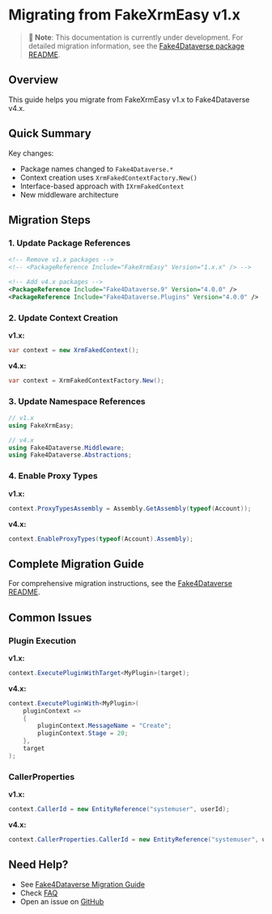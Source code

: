 # Migrating from FakeXrmEasy v1.x

> **📝 Note**: This documentation is currently under development. For detailed migration information, see the [Fake4Dataverse package README](../../Fake4Dataverse/README.md#migration-guide).

## Overview

This guide helps you migrate from FakeXrmEasy v1.x to Fake4Dataverse v4.x.

## Quick Summary

Key changes:
- Package names changed to `Fake4Dataverse.*`
- Context creation uses `XrmFakedContextFactory.New()`
- Interface-based approach with `IXrmFakedContext`
- New middleware architecture

## Migration Steps

### 1. Update Package References

```xml
<!-- Remove v1.x packages -->
<!-- <PackageReference Include="FakeXrmEasy" Version="1.x.x" /> -->

<!-- Add v4.x packages -->
<PackageReference Include="Fake4Dataverse.9" Version="4.0.0" />
<PackageReference Include="Fake4Dataverse.Plugins" Version="4.0.0" />
```

### 2. Update Context Creation

**v1.x:**
```csharp
var context = new XrmFakedContext();
```

**v4.x:**
```csharp
var context = XrmFakedContextFactory.New();
```

### 3. Update Namespace References

```csharp
// v1.x
using FakeXrmEasy;

// v4.x
using Fake4Dataverse.Middleware;
using Fake4Dataverse.Abstractions;
```

### 4. Enable Proxy Types

**v1.x:**
```csharp
context.ProxyTypesAssembly = Assembly.GetAssembly(typeof(Account));
```

**v4.x:**
```csharp
context.EnableProxyTypes(typeof(Account).Assembly);
```

## Complete Migration Guide

For comprehensive migration instructions, see the [Fake4Dataverse README](../../Fake4Dataverse/README.md#migrating-from-fakexrmeasy-v1x-to-fake4dataverse-v4x).

## Common Issues

### Plugin Execution

**v1.x:**
```csharp
context.ExecutePluginWithTarget<MyPlugin>(target);
```

**v4.x:**
```csharp
context.ExecutePluginWith<MyPlugin>(
    pluginContext => 
    {
        pluginContext.MessageName = "Create";
        pluginContext.Stage = 20;
    },
    target
);
```

### CallerProperties

**v1.x:**
```csharp
context.CallerId = new EntityReference("systemuser", userId);
```

**v4.x:**
```csharp
context.CallerProperties.CallerId = new EntityReference("systemuser", userId);
```

## Need Help?

- See [Fake4Dataverse Migration Guide](../../Fake4Dataverse/README.md#migration-guide)
- Check [FAQ](../getting-started/faq.md)
- Open an issue on [GitHub](https://github.com/rnwood/Fake4Dataverse/issues)
